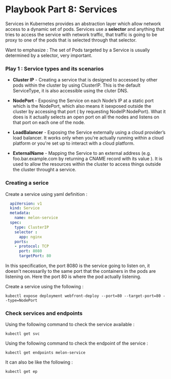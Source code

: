 # Playbook Part 8: Services

Services in Kubernetes provides an abstraction layer which allow network access to a dynamic set of pods. Services use a **selector** and anything that tries to access the service with network traffic, that traffic is going to be proxy to one of the pods that is selected through that selector. 

Want to emphasize : The set of Pods targeted by a Service is usually determined by a selector, very important. 

###  Play 1 : Service types and its scenarios

- **Cluster IP** - Creating a service that is designed to accessed by other pods within the cluster by using ClusterIP. This is the default ServiceType, it is also accessible using the cluter DNS.

- **NodePort** - Exposing the Service on each Node’s IP at a static port which is the NodePort, which also means it isexposed outside the cluster by accessing that port ( by requesting NodeIP:NodePort). What it does is it actually selects an open port on all the nodes and listens on that port on each one of the node. 

- **LoadBalancer** - Exposing the Service externally using a cloud provider’s load balancer. It works only when you're actually running within a cloud platform or you're set up to interact with a cloud platform. 

- **ExternalName** - Mapping the Service to an external address (e.g. foo.bar.example.com by returning a CNAME record with its value ). It is used to allow the resources within the cluster to access things outside the cluster throught a service.

### Creating a serice

Create a service using yaml definition :

```yaml
  apiVersion: v1
  kind: Service
  metadata:
    name: melon-service
  spec:
    type: ClusterIP
    selector : 
      app: nginx
    ports:
    - protocol: TCP
      port: 8080
      targetPort: 80

 ```

In this specification, the port 8080 is the service going to listen on, it doesn't necessarily to the same port that the containers in the pods are listening on.  Here the port 80 is where the pod actually listening. 


Create a service using the following : 

    kubectl expose deployment webfront-deploy --port=80 --target-port=80 --type=NodePort


### Check services and endpoints

Using the following command to check the service available :

    kubectl get svc


Using the following command to check the endpoint of the service : 

    kubectl get endpoints melon-service

It can also be like the following : 

    kubectl get ep